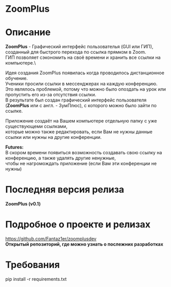 # ZoomPlus

# Описание
**ZoomPlus** - Графический интерфейс пользователья (GUI или ГИП),\
созданный для быстрого перехода по ссылка прямком в Zoom.\
ГИП позволяет сэкономить на своё времени и хранить все ссылки на компьютере.\

Идея создания ZoomPlus появилась когда проводилось дистанционное обучение.\
Ученики просили ссылки в мессенджерах на каждую конференцию.\
Это являлось проблемой, потому что можно было опоздать на урок или пропустить его из-за отсутствия ссылки.\
В результате был создан графический интерфейс пользователя (**ZoomPlus** или с англ. - ЗумПлюс), с которого можно было зайти по ссылке.

Приложение создаёт на Вашем компьютере отдельную папку с уже существующеми ссылками,\
которые можно также редактировать, если Вам не нужны данные ссылки или нужны на другие конференции.

**Futures:**\
В скором времени появиться возможность создавать свою ссылку на конференцию, а также удалять другие ненужные,\
чтобы не нагромождать приложение (если Вам эти конференции не нужны)

# Последняя версия релиза
**ZoomPlus (v0.1)**

# Подробное о проекте и релизах
https://github.com/Fantaz1er/zoomplusdev \
**Открытый репозиторий, где можно узнать о послежних разработках**

# Требования
pip install -r requirements.txt